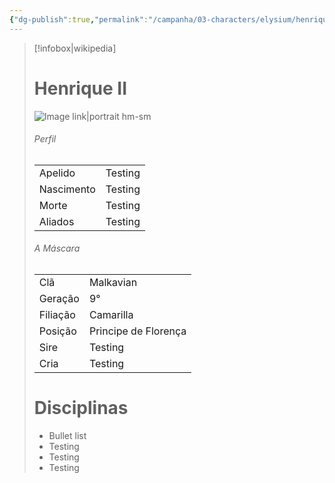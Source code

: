 ```yaml
---
{"dg-publish":true,"permalink":"/campanha/03-characters/elysium/henrique-ii/","dgPassFrontmatter":true}
---
```



> [!infobox|wikipedia]
> # Henrique II
> ![Image link|portrait hm-sm](https://64.media.tumblr.com/315cbe3641b1fe08fe4c8bbbc6d7f353/4a4a17f08d5d9bc0-a5/s400x600/6e12855d8719778df748043d8ea023ee0e74024b.gif)
> ###### Perfil
> |||
> | ---- | ---- |
> | Apelido | Testing |
> | Nascimento | Testing |
> | Morte | Testing |
> | Aliados | Testing |
> ###### A Máscara
> || |
> | ---- | ---- |
> | Clã | Malkavian |
> | Geração | 9° |
> | Filiação | Camarilla |
>| Posição | Principe de Florença |
> | Sire | Testing |
> | Cria | Testing |
> # Disciplinas
>  - Bullet list
> 	- Testing
> 	- Testing
> - Testing




